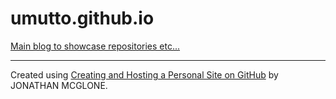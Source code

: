# umutto.github.io
[Main blog to showcase repositories etc...](umutto.github.io)


---
Created using [Creating and Hosting a Personal Site on GitHub](https://umutto.github.io/blog/2017/05/04/introduction) by JONATHAN MCGLONE.
